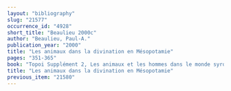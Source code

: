 ```yaml
---
layout: "bibliography"
slug: "21577"
occurrence_id: "4928"
short_title: "Beaulieu 2000c"
author: "Beaulieu, Paul-A."
publication_year: "2000"
title: "Les animaux dans la divination en Mésopotamie"
pages: "351-365"
book: "Topoi Supplément 2, Les animaux et les hommes dans le monde syro-mésopotamien aux époques historiques (Lyon)"
title: "Les animaux dans la divination en Mésopotamie"
previous_item: "21580"
---
```

